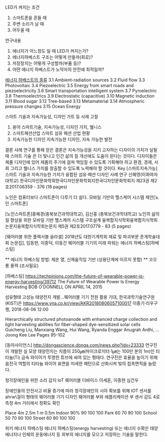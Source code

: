LED가 켜지는 조건
1. 스마트폰을 흔들 때
2. 주변 소리가 날 때
3. 어두울 때

연구내용 
1. 에너지가 어느정도 일 때 LED가 켜지는가?
2. 에너지하베스트 구조는 어떻게 만들까(회로)?
3. 저장장치는 어떻게 구성할까(부품 등)?
4. 어떤 에너지 하베스트가 노약자의 안전에 최적일까?

[에너지 하베스트의 종류](https://en.wikipedia.org/wiki/Energy_harvesting)
3.1	Ambient-radiation sources
3.2	Fluid flow
3.3	Photovoltaic
3.4	Piezoelectric
3.5	Energy from smart roads and piezoelectricity
3.6	Smart transportation intelligent system
3.7	Pyroelectric
3.8	Thermoelectrics
3.9	Electrostatic (capacitive)
3.10	Magnetic induction
3.11	Blood sugar
3.12	Tree-based
3.13	Metamaterial
3.14	Atmospheric pressure changes
3.15	Ocean Energy



스마트 기술과 지속가능성, 디자인 가트 등 사례 고찰
1. 용어
  스마트기술, 지속가능성, 디자인 가치, 웰니스
2. 스마트패션산업
  스마트 섬유 패션 산업 현황
3. 지속가능한 디자인
  지속가능한 디자인, 지속 가능한 발전

결론
 사례 연구를 통해 얻은 결론은 지속가능성을 지키 고자하는 디자이의 가치가 실될 때 스마트 기술 은 더 빛나고 인간 삶의 질 개선에도 도움이 된다는 것이다. 디자이들은 제품 디자인에 있어 제품의 주기에 걸쳐 책임질 수 있도록 기획해야 하고 환경, 경제, 사회 그리고 웰니스 가치를 창출할 수 있도록 노력해야 할 것이다. 
Key 
[스마트지속가능]
스마트 기술과 지속가능한 가치가 융합된 섬유·패션 디자인 사례 연구
신혜영(이화여자대학교)
한국디자인문화학회한국디자인문화학회지한국디자인문화학회지 제23권 제2호2017.06359 - 376 (18 pages)


노인은 컴퓨터보다 스마트폰이 다루기 더 쉽다. 모바일 기반의 헬스케어 시스템 제안[노인 스마트폰]


[노인스마트폰]홍혜경(충북보건과학대학교),  김신홍 (충북보건과학대학교)
노인의 삶의 질 향상을 위한 모바일 기반 헬스케어 시스템 구조설계
융복합지식학회융복합지식학회논문지융복합지식학회논문지 제5권 제2호2017.0779 - 83 (5 pages)

[웨어러블 위한 플렉서블 솔라셀]
2018년도 대한기계학회 재료 및 파괴부문 춘계학술대회 논문집], 임동현, 이종덕, 이동건
웨어러블 기기의 미래 파워는 에너지 하베스팅[하베스팅]

** 에너지 하베스팅 방법: 체온 열, 신체움직임 기반 (상용단계에 이르지 못함)
** 코오롱 풍력 (조사필요)

[하베스팅]
https://techpinions.com/the-future-of-wearable-power-is-energy-harvesting/39712
The Future of Wearable Power Is Energy Harvesting
BOB O'DONNELL ON APRIL 14, 2015


섬유형태 고성능 태양전지 개발…웨어러블 기기 전원 활용 기대, 한국과학기술연구원(KIST)은
https://www.yna.co.kr/view/AKR20180806057100017
이중기·리우구쳉, 2018-08-06 12:00

Hierarchically structured photoanode with enhanced charge collection and light harvesting abilities for fiber-shaped dye-sensitized solar cells
Guicheng Liu, Manxiang Wang, Hui Wang, Ryanda Enggar Anugrah Ardhi, ... Joong Kee Lee
Pages 95-102

[동아사이언스]
http://dongascience.donga.com/news.php?idx=23333 
연구진이 개발한 실 모양 태양전지는 지름이 250㎛(마이크로미터·1㎛는 100만 분의 1m)인 티타늄(Ti) 금속 와이어가 투명한 튜브에 싸여 있는 형태다. 연구진은 효율을 높이기 위해 음전극 역할의 티타늄 와이어 표면을 미세한 패턴으로 산화시켜 빛의 접촉면적을 늘렸다. 

청각장애인을 위한 소리 감지 IoT 웨어러블 디바이스
이세훈, 이종현 심건우

장애인들의 안전사고 비율 증가에 따라
청각장애인의 시야 확보를 위해
IOT 센서를 ahrw\걸이 형태의 웨어러블 기기
디자인
웨어러블 부와 애플리케이션 부
센서 감도 4로 측정 4m 거리에서 정확도 확인


Place
4m
2.5m
1 m
0.5m
Indoor
90%
90
100
100
Park
60
70
90
100
School
50
70
90
100
Street
60
80
100
100


위키
에너지 하베스팅
에너지 하베스팅(energy harvesting) 또는 에너지 수확은 태양 에너지나 인체의 운동에너지 등 외부의 에너지를 모으고 저장하는 기술을 말한다.
